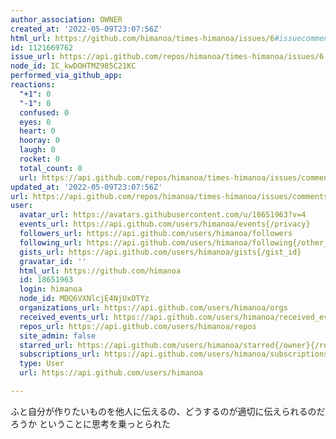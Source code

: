 ```yaml
---
author_association: OWNER
created_at: '2022-05-09T23:07:56Z'
html_url: https://github.com/himanoa/times-himanoa/issues/6#issuecomment-1121669762
id: 1121669762
issue_url: https://api.github.com/repos/himanoa/times-himanoa/issues/6
node_id: IC_kwDOHTMZ985C21KC
performed_via_github_app: 
reactions:
  "+1": 0
  "-1": 0
  confused: 0
  eyes: 0
  heart: 0
  hooray: 0
  laugh: 0
  rocket: 0
  total_count: 0
  url: https://api.github.com/repos/himanoa/times-himanoa/issues/comments/1121669762/reactions
updated_at: '2022-05-09T23:07:56Z'
url: https://api.github.com/repos/himanoa/times-himanoa/issues/comments/1121669762
user:
  avatar_url: https://avatars.githubusercontent.com/u/18651963?v=4
  events_url: https://api.github.com/users/himanoa/events{/privacy}
  followers_url: https://api.github.com/users/himanoa/followers
  following_url: https://api.github.com/users/himanoa/following{/other_user}
  gists_url: https://api.github.com/users/himanoa/gists{/gist_id}
  gravatar_id: ''
  html_url: https://github.com/himanoa
  id: 18651963
  login: himanoa
  node_id: MDQ6VXNlcjE4NjUxOTYz
  organizations_url: https://api.github.com/users/himanoa/orgs
  received_events_url: https://api.github.com/users/himanoa/received_events
  repos_url: https://api.github.com/users/himanoa/repos
  site_admin: false
  starred_url: https://api.github.com/users/himanoa/starred{/owner}{/repo}
  subscriptions_url: https://api.github.com/users/himanoa/subscriptions
  type: User
  url: https://api.github.com/users/himanoa

---
```

ふと自分が作りたいものを他人に伝えるの、どうするのが適切に伝えられるのだろうか ということに思考を乗っとられた